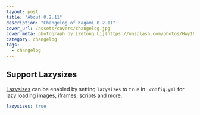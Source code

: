 ```yaml
---
layout: post
title: "About 0.2.11"
description: "Changelog of Kagami 0.2.11"
cover_url: /assets/covers/changelog.jpg
cover_meta: photograph by [Zetong Li](https://unsplash.com/photos/Hwy18X9e0PY)
category: changelog
tags: 
  - changelog
---
```


## Support Lazysizes

[Lazysizes](https://github.com/aFarkas/lazysizes) can be enabled by setting `lazysizes` to `true` in `_config.yml` for lazy loading images, iframes, scripts and more.

``` yaml
lazysizes: true
```